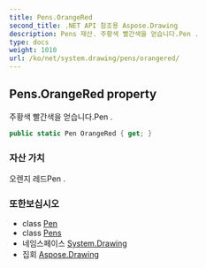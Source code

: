 ```yaml
---
title: Pens.OrangeRed
second_title: .NET API 참조용 Aspose.Drawing
description: Pens 재산. 주황색 빨간색을 얻습니다.Pen .
type: docs
weight: 1010
url: /ko/net/system.drawing/pens/orangered/
---
```

## Pens.OrangeRed property

주황색 빨간색을 얻습니다.Pen .

```csharp
public static Pen OrangeRed { get; }
```

### 자산 가치

오렌지 레드Pen .

### 또한보십시오

* class [Pen](../../pen/)
* class [Pens](../)
* 네임스페이스 [System.Drawing](../../pens/)
* 집회 [Aspose.Drawing](../../../)


